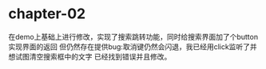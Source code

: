 # chapter-02
在demo上基础上进行修改，实现了搜索跳转功能，同时给搜索界面加了个button实现界面的返回
但仍然存在提供bug:取消键仍然会闪退，我已经用click监听了并想试图清空搜索框中的文字
已经找到错误并且修改。
